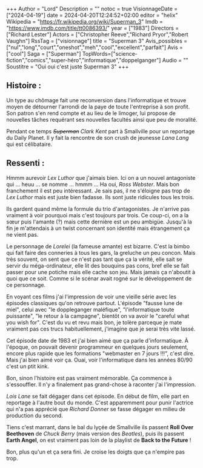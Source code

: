 +++
Author = "Lord"
Description = ""
notoc = true
VisionnageDate = ["2024-04-19"]
date = 2024-04-20T12:24:52+02:00
editor = "helix"
Wikipedia = "https://fr.wikipedia.org/wiki/Superman_3"
Imdb = "https://www.imdb.com/title/tt0086393/"
year = ["1983"]
Directors = ["Richard Lester"]
Actors = ["Christopher Reeve","Richard Pryor","Robert Vaughn"]
RssTag = ["visionnage"]
title = "Superman 3"
Avis_possibles = ["nul","long","court","oneshot","meh","cool","excellent","parfait"]
Avis = ["cool"] 
Saga = ["Superman"]
TopWords=["science-fiction","comics","super-héro","informatique","doppelganger"]
Audio = ""
Soustitre = "Oui oui c'est juste Superman 3"
+++
## Histoire : 
Un type au chômage fait une reconversion dans l'informatique et trouve moyen de détourner l'arrondi de la paye de toute l'entreprise à son profit.
Son patron s'en rend compte et au lieu de le limoger, lui propose de nouvelles tâches requérant ses nouvelles facultés ainsi que peu de moralité.

Pendant ce temps ~~*Superman*~~ *Clark Kent* part à Smallville pour un reportage du Daily Planet.
Il y fait la rencontre de son crush de jeunesse *Lana Lang* qui est célibataire.

## Ressenti :
Hmmm aurevoir *Lex Luthor* que j'aimais bien.
Ici on a un nouvel antagoniste qui … heuu … se nomme … hmmm … Ha oui, *Ross Webster*.
Mais bon franchement il est peu intéressant.
Je sais pas, il ne s'éloigne pas trop de *Lex Luthor* mais est juste bien fadasse.
Ils sont juste ridicules tous les trois.

Ils gardent quand même la formule du trio d'antagonistes.
Je n'arrive pas vraiment à voir pourquoi mais c'est toujours par trois.
Ce coup-ci, on a la sœur puis l'amante (?) mais cette dernière est un peu ambigüe.
Jusqu'à la fin je m'attendais à un twist concernant son identité mais étrangement ça ne vient pas.

Le personnage de *Lorelei* (la fameuse amante) est bizarre.
C'est la bimbo qui fait faire des conneries à tous les gars, la greluche un peu concon.
Mais très souvent, on sent que ce n'est pas tant que ça la vérité, elle sait se servir du méga-ordinateur, elle lit des bouquins pas cons, bref elle se fait passer pour une potiche mais elle cache son jeu.
Mais jamais ça n'aboutit à quoi que ce soit.
Comme si le scénar avait rogné sur le développement de ce personnage.

En voyant ces films j'ai l'impression de voir une vieille série avec les épisodes classiques qu'on retrouve partout.
L'épisode "fausse lune de miel", celui avec "le doppleganger maléfique", "l'informatique toute puissante", "le retour à la campagne", bientôt on va avoir le "careful what you wish for".
C'est du vu et revu mais bon, je tolère parceque je mate vraiment pas ces trucs habituellement, j'imagine que je serai très vite lassé.

Cet épisode date de 1983 et j'ai bien aimé que ça parle d'informatique.
À l'époque, on pouvait devenir programmeur en quelques jours seulement, encore plus rapide que les formations "webmaster en 7 jours !!!", c'est dire.
Mais j'ai bien aimé voir ça.
Ouai, voir l'informatique dans les années 80/90 c'est un ptit kink.

Bon, sinon l'histoire est pas vraiment mémorable.
Ça commence à s'essouffler.
Il n'y a finalement pas grand-chose à raconter j'ai l'impression.

*Lois Lane* se fait dégager dans cet épisode.
En début de film, elle part en reportage à l'autre bout du monde.
C'est apparemment pour punir l'actrice qui n'a pas apprécié que *Richard Donner* se fasse dégager en milieu de production du second.

Tiens c'est marrant, dans le bal du lyçée de Smallville ils passent **Roll Over Beethoven** de *Chuck Berry* (mais version des *Beatles*), puis ils passent **Earth Angel**, on est vraiment pas loin de la playlist de **Back to the Future** !

Bon, plus qu'un et ça sera fini.
Je croise les doigts que ça n'empire pas trop.
